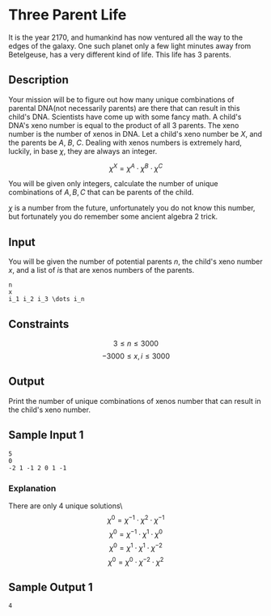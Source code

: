 # Three Parent Life

It is the year 2170, and humankind has now ventured all the way to the edges of the galaxy. One such planet only a few light minutes away from Betelgeuse, has a very different kind of life. This life has 3 parents.

## Description

Your mission will be to figure out how many unique combinations of parental DNA(not necessarily parents) are there that can result in this child's DNA. Scientists have come up with some fancy math. A child's DNA's xeno number is equal to the product of all 3 parents. The xeno number is the number of xenos in DNA. Let a child's xeno number be $X$, and the parents be $A$, $B$, $C$. Dealing with xenos numbers is extremely hard, luckily, in base $\chi$, they are always an integer.

$$\chi^X = \chi^A\cdot\chi^B\cdot\chi^C$$

You will be given only integers, calculate the number of unique combinations of $A,B,C$ that can be parents of the child.

$\chi$ is a number from the future, unfortunately you do not know this number, but fortunately you do remember some ancient algebra 2 trick.

## Input

You will be given the number of potential parents $n$, the child's xeno number $x$, and a list of $i$s that are xenos numbers of the parents.


```
n
x
i_1 i_2 i_3 \dots i_n
```

## Constraints

$$3 \leq n \leq 3000$$
$$-3000 \leq x, i \leq 3000$$

## Output

Print the number of unique combinations of xenos number that can result in the child's xeno number.

## Sample Input 1

```
5
0
-2 1 -1 2 0 1 -1
```

### Explanation

There are only 4 unique solutions\\
$$\chi^0=\chi^{-1}\cdot\chi^{2}\cdot\chi^{-1}$$
$$\chi^0=\chi^{-1}\cdot\chi^{1}\cdot\chi^{0}$$
$$\chi^0=\chi^{1}\cdot\chi^{1}\cdot\chi^{-2}$$
$$\chi^0=\chi^{0}\cdot\chi^{-2}\cdot\chi^{2}$$

## Sample Output 1

```
4
```
